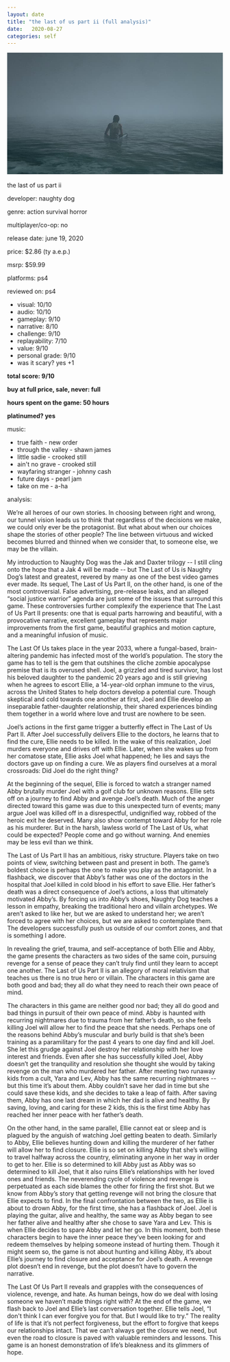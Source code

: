 ```yaml
---
layout: date
title: "the last of us part ii (full analysis)"
date:   2020-08-27
categories: self
---
```


![mos](/assets/img/tlou2.jpg)

the last of us part ii

developer: naughty dog

genre: action survival horror

multiplayer/co-op: no

release date: june 19, 2020

price: $2.86 (ty a.e.p.)

msrp: $59.99

platforms: ps4

reviewed on: ps4

- visual: 10/10
- audio: 10/10
- gameplay: 9/10
- narrative: 8/10
- challenge: 9/10
- replayability: 7/10
- value: 9/10
- personal grade: 9/10
- was it scary? yes +1

**total score: 9/10**

**buy at full price, sale, never: full**

**hours spent on the game: 50 hours**

**platinumed? yes**

music: 
- true faith - new order
- through the valley - shawn james
- little sadie - crooked still
- ain't no grave - crooked still
- wayfaring stranger - johnny cash
- future days - pearl jam
- take on me - a-ha

analysis:

We’re all heroes of our own stories. In choosing between right and wrong, our tunnel vision leads us to think that regardless of the decisions we make, we could only ever be the protagonist. But what about when our choices shape the stories of other people? The line between virtuous and wicked becomes blurred and thinned when we consider that, to someone else, we may be the villain.

My introduction to Naughty Dog was the Jak and Daxter trilogy -- I still cling onto the hope that a Jak 4 will be made -- but The Last of Us is Naughty Dog’s latest and greatest, revered by many as one of the best video games ever made. Its sequel, The Last of Us Part II, on the other hand, is one of the most controversial. False advertising, pre-release leaks, and an alleged “social justice warrior” agenda are just some of the issues that surround this game. These controversies further complexify the experience that The Last of Us Part II presents: one that is equal parts harrowing and beautiful, with a provocative narrative, excellent gameplay that represents major improvements from the first game, beautiful graphics and motion capture, and a meaningful infusion of music.

The Last Of Us takes place in the year 2033, where a fungal-based, brain-altering pandemic has infected most of the world’s population. The story the game has to tell is the gem that outshines the cliche zombie apocalypse premise that is its overused shell. Joel, a grizzled and tired survivor, has lost his beloved daughter to the pandemic 20 years ago and is still grieving when he agrees to escort Ellie, a 14-year-old orphan immune to the virus, across the United States to help doctors develop a potential cure. Though skeptical and cold towards one another at first, Joel and Ellie develop an inseparable father-daughter relationship, their shared experiences binding them together in a world where love and trust are nowhere to be seen.

Joel’s actions in the first game trigger a butterfly effect in The Last of Us Part II. After Joel successfully delivers Ellie to the doctors, he learns that to find the cure, Ellie needs to be killed. In the wake of this realization, Joel murders everyone and drives off with Ellie. Later, when she wakes up from her comatose state, Ellie asks Joel what happened; he lies and says the doctors gave up on finding a cure. We as players find ourselves at a moral crossroads: Did Joel do the right thing?

At the beginning of the sequel, Ellie is forced to watch a stranger named Abby brutally murder Joel with a golf club for unknown reasons. Ellie sets off on a journey to find Abby and avenge Joel’s death. Much of the anger directed toward this game was due to this unexpected turn of events; many argue Joel was killed off in a disrespectful, undignified way, robbed of the heroic exit he deserved. Many also show contempt toward Abby for her role as his murderer. But in the harsh, lawless world of The Last of Us, what could be expected? People come and go without warning. And enemies may be less evil than we think.

The Last of Us Part II has an ambitious, risky structure. Players take on two points of view, switching between past and present in both. The game’s boldest choice is perhaps the one to make you play as the antagonist. In a flashback, we discover that Abby’s father was one of the doctors in the hospital that Joel killed in cold blood in his effort to save Ellie. Her father’s death was a direct consequence of Joel’s actions, a loss that ultimately motivated Abby’s. By forcing us into Abby’s shoes, Naughty Dog teaches a lesson in empathy, breaking the traditional hero and villain archetypes. We aren’t asked to like her, but we are asked to understand her; we aren’t forced to agree with her choices, but we are asked to contemplate them. The developers successfully push us outside of our comfort zones, and that is something I adore.

In revealing the grief, trauma, and self-acceptance of both Ellie and Abby, the game presents the characters as two sides of the same coin, pursuing revenge for a sense of peace they can’t truly find until they learn to accept one another. The Last of Us Part II is an allegory of moral relativism that teaches us there is no true hero or villain. The characters in this game are both good and bad; they all do what they need to reach their own peace of mind.

The characters in this game are neither good nor bad; they all do good and bad things in pursuit of their own peace of mind. Abby is haunted with recurring nightmares due to trauma from her father’s death, so she feels killing Joel will allow her to find the peace that she needs. Perhaps one of the reasons behind Abby’s muscular and burly build is that she’s been training as a paramilitary for the past 4 years to one day find and kill Joel. She let this grudge against Joel destroy her relationship with her love interest and friends. Even after she has successfully killed Joel, Abby doesn’t get the tranquility and resolution she thought she would by taking revenge on the man who murdered her father. After meeting two runaway kids from a cult, Yara and Lev, Abby has the same recurring nightmares -- but this time it’s about them. Abby couldn’t save her dad in time but she could save these kids, and she decides to take a leap of faith. After saving them, Abby has one last dream in which  her dad is alive and healthy. By saving, loving, and caring for these 2 kids, this is the first time Abby has reached her inner peace with her father’s death.

On the other hand, in the same parallel, Ellie cannot eat or sleep and is plagued by the anguish of watching Joel getting beaten to death. Similarly to Abby, Ellie believes hunting down and killing the murderer of her father will allow her to find closure. Ellie is so set on killing Abby that she’s willing to travel halfway across the country, eliminating anyone in her way in order to get to her. Ellie is so determined to kill Abby just as Abby was so determined to kill Joel, that it also ruins Ellie’s relationships with her loved ones and friends. The neverending cycle of violence and revenge is perpetuated as each side blames the other for firing the first shot. But we know from Abby’s story that getting revenge will not bring the closure that Ellie expects to find. In the final confrontation between the two, as Ellie is about to drown Abby, for the first time, she has a flashback of Joel. Joel is playing the guitar, alive and healthy, the same way as Abby began to see her father alive and healthy after she chose to save Yara and Lev. This is when Ellie decides to spare Abby and let her go. In this moment, both these characters begin to have the inner peace they’ve been looking for and redeem themselves by helping someone instead of hurting them. Though it might seem so, the game is not about hunting and killing Abby, it’s about Ellie’s journey to find closure and acceptance for Joel’s death. A revenge plot doesn’t end in revenge, but the plot doesn’t have to govern the narrative.

The Last Of Us Part II reveals and grapples with the consequences of violence, revenge, and hate. As human beings, how do we deal with losing someone we haven’t made things right with? At the end of the game, we flash back to Joel and Ellie’s last conversation together. Ellie tells Joel, “I don't think I can ever forgive you for that. But I would like to try.” The reality of life is that it’s not perfect forgiveness, but the effort to forgive that keeps our relationships intact. That we can’t always get the closure we need, but even the road to closure is paved with valuable reminders and lessons. This game is an honest demonstration of life’s bleakness and its glimmers of hope.


